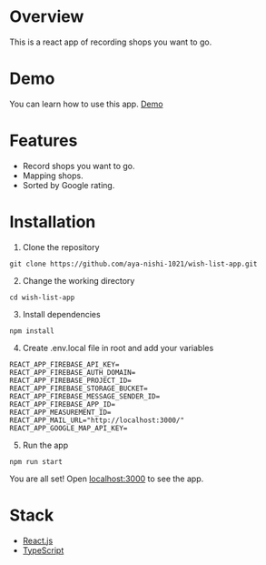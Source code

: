 # Overview

This is a react app of recording shops you want to go.

# Demo

You can learn how to use this app.
[Demo](https://user-images.githubusercontent.com/37161238/162149795-6313928c-51b8-48f5-bf66-b399443c33c7.mov)

# Features

- Record shops you want to go.
- Mapping shops.
- Sorted by Google rating.

# Installation

1. Clone the repository

`git clone https://github.com/aya-nishi-1021/wish-list-app.git`

2. Change the working directory

`cd wish-list-app`

3. Install dependencies

`npm install`

4. Create .env.local file in root and add your variables

```
REACT_APP_FIREBASE_API_KEY=
REACT_APP_FIREBASE_AUTH_DOMAIN=
REACT_APP_FIREBASE_PROJECT_ID=
REACT_APP_FIREBASE_STORAGE_BUCKET=
REACT_APP_FIREBASE_MESSAGE_SENDER_ID=
REACT_APP_FIREBASE_APP_ID=
REACT_APP_MEASUREMENT_ID=
REACT_APP_MAIL_URL="http://localhost:3000/"
REACT_APP_GOOGLE_MAP_API_KEY=
```

5. Run the app

`npm run start`

You are all set! Open [localhost:3000](http://localhost:3000/) to see the app.

# Stack

- [React.js](https://reactjs.org/)
- [TypeScript](https://www.typescriptlang.org/)
